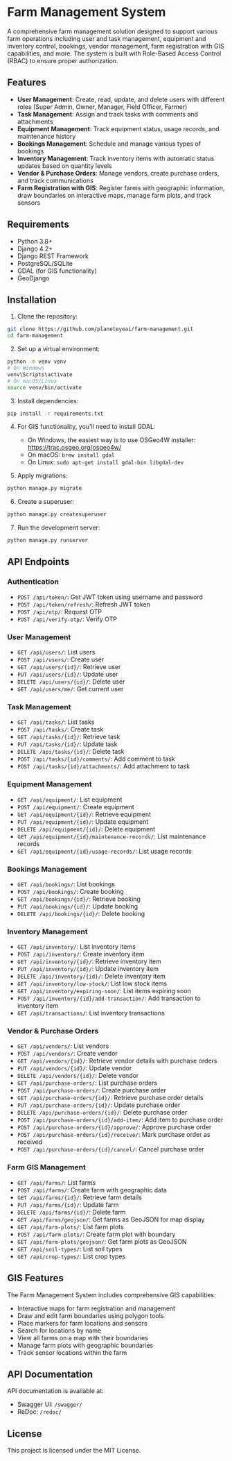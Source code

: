 # Farm Management System

A comprehensive farm management solution designed to support various farm operations including user and task management, equipment and inventory control, bookings, vendor management, farm registration with GIS capabilities, and more. The system is built with Role-Based Access Control (RBAC) to ensure proper authorization.

## Features

- **User Management**: Create, read, update, and delete users with different roles (Super Admin, Owner, Manager, Field Officer, Farmer)
- **Task Management**: Assign and track tasks with comments and attachments
- **Equipment Management**: Track equipment status, usage records, and maintenance history
- **Bookings Management**: Schedule and manage various types of bookings
- **Inventory Management**: Track inventory items with automatic status updates based on quantity levels
- **Vendor & Purchase Orders**: Manage vendors, create purchase orders, and track communications
- **Farm Registration with GIS**: Register farms with geographic information, draw boundaries on interactive maps, manage farm plots, and track sensors

## Requirements

- Python 3.8+
- Django 4.2+
- Django REST Framework
- PostgreSQL/SQLite
- GDAL (for GIS functionality)
- GeoDjango

## Installation

1. Clone the repository:
```bash
git clone https://github.com/planeteyeai/farm-management.git
cd farm-management
```

2. Set up a virtual environment:
```bash
python -m venv venv
# On Windows
venv\Scripts\activate
# On macOS/Linux
source venv/bin/activate
```

3. Install dependencies:
```bash
pip install -r requirements.txt
```

4. For GIS functionality, you'll need to install GDAL:
   - On Windows, the easiest way is to use OSGeo4W installer: https://trac.osgeo.org/osgeo4w/
   - On macOS: `brew install gdal`
   - On Linux: `sudo apt-get install gdal-bin libgdal-dev`

5. Apply migrations:
```bash
python manage.py migrate
```

6. Create a superuser:
```bash
python manage.py createsuperuser
```

7. Run the development server:
```bash
python manage.py runserver
```

## API Endpoints

### Authentication
- `POST /api/token/`: Get JWT token using username and password
- `POST /api/token/refresh/`: Refresh JWT token
- `POST /api/otp/`: Request OTP
- `POST /api/verify-otp/`: Verify OTP

### User Management
- `GET /api/users/`: List users
- `POST /api/users/`: Create user
- `GET /api/users/{id}/`: Retrieve user
- `PUT /api/users/{id}/`: Update user
- `DELETE /api/users/{id}/`: Delete user
- `GET /api/users/me/`: Get current user

### Task Management
- `GET /api/tasks/`: List tasks
- `POST /api/tasks/`: Create task
- `GET /api/tasks/{id}/`: Retrieve task
- `PUT /api/tasks/{id}/`: Update task
- `DELETE /api/tasks/{id}/`: Delete task
- `POST /api/tasks/{id}/comments/`: Add comment to task
- `POST /api/tasks/{id}/attachments/`: Add attachment to task

### Equipment Management
- `GET /api/equipment/`: List equipment
- `POST /api/equipment/`: Create equipment
- `GET /api/equipment/{id}/`: Retrieve equipment
- `PUT /api/equipment/{id}/`: Update equipment
- `DELETE /api/equipment/{id}/`: Delete equipment
- `GET /api/equipment/{id}/maintenance-records/`: List maintenance records
- `GET /api/equipment/{id}/usage-records/`: List usage records

### Bookings Management
- `GET /api/bookings/`: List bookings
- `POST /api/bookings/`: Create booking
- `GET /api/bookings/{id}/`: Retrieve booking
- `PUT /api/bookings/{id}/`: Update booking
- `DELETE /api/bookings/{id}/`: Delete booking

### Inventory Management
- `GET /api/inventory/`: List inventory items
- `POST /api/inventory/`: Create inventory item
- `GET /api/inventory/{id}/`: Retrieve inventory item
- `PUT /api/inventory/{id}/`: Update inventory item
- `DELETE /api/inventory/{id}/`: Delete inventory item
- `GET /api/inventory/low-stock/`: List low stock items
- `GET /api/inventory/expiring-soon/`: List items expiring soon
- `POST /api/inventory/{id}/add-transaction/`: Add transaction to inventory item
- `GET /api/transactions/`: List inventory transactions

### Vendor & Purchase Orders
- `GET /api/vendors/`: List vendors
- `POST /api/vendors/`: Create vendor
- `GET /api/vendors/{id}/`: Retrieve vendor details with purchase orders
- `PUT /api/vendors/{id}/`: Update vendor
- `DELETE /api/vendors/{id}/`: Delete vendor
- `GET /api/purchase-orders/`: List purchase orders
- `POST /api/purchase-orders/`: Create purchase order
- `GET /api/purchase-orders/{id}/`: Retrieve purchase order details
- `PUT /api/purchase-orders/{id}/`: Update purchase order
- `DELETE /api/purchase-orders/{id}/`: Delete purchase order
- `POST /api/purchase-orders/{id}/add-item/`: Add item to purchase order
- `POST /api/purchase-orders/{id}/approve/`: Approve purchase order
- `POST /api/purchase-orders/{id}/receive/`: Mark purchase order as received
- `POST /api/purchase-orders/{id}/cancel/`: Cancel purchase order

### Farm GIS Management
- `GET /api/farms/`: List farms
- `POST /api/farms/`: Create farm with geographic data
- `GET /api/farms/{id}/`: Retrieve farm details
- `PUT /api/farms/{id}/`: Update farm
- `DELETE /api/farms/{id}/`: Delete farm
- `GET /api/farms/geojson/`: Get farms as GeoJSON for map display
- `GET /api/farm-plots/`: List farm plots
- `POST /api/farm-plots/`: Create farm plot with boundary
- `GET /api/farm-plots/geojson/`: Get farm plots as GeoJSON
- `GET /api/soil-types/`: List soil types
- `GET /api/crop-types/`: List crop types

## GIS Features

The Farm Management System includes comprehensive GIS capabilities:

- Interactive maps for farm registration and management
- Draw and edit farm boundaries using polygon tools
- Place markers for farm locations and sensors
- Search for locations by name
- View all farms on a map with their boundaries
- Manage farm plots with geographic boundaries
- Track sensor locations within the farm

## API Documentation

API documentation is available at:
- Swagger UI: `/swagger/`
- ReDoc: `/redoc/`

## License

This project is licensed under the MIT License. 